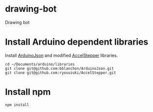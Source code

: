 # drawing-bot
Drawing bot

# Install Arduino dependent libraries

Install [ArduinoJson](https://github.com/bblanchon/ArduinoJson) and modified [AccelStepper](https://github.com/ryosuzuki/AccelStepper) libraries.

```
cd ~/Documents/arduino/libraries
git clone git@github.com:bblanchon/ArduinoJson.git
git clone git@github.com:ryosuzuki/AccelStepper.git
```

# Install npm

```
npm install
```
